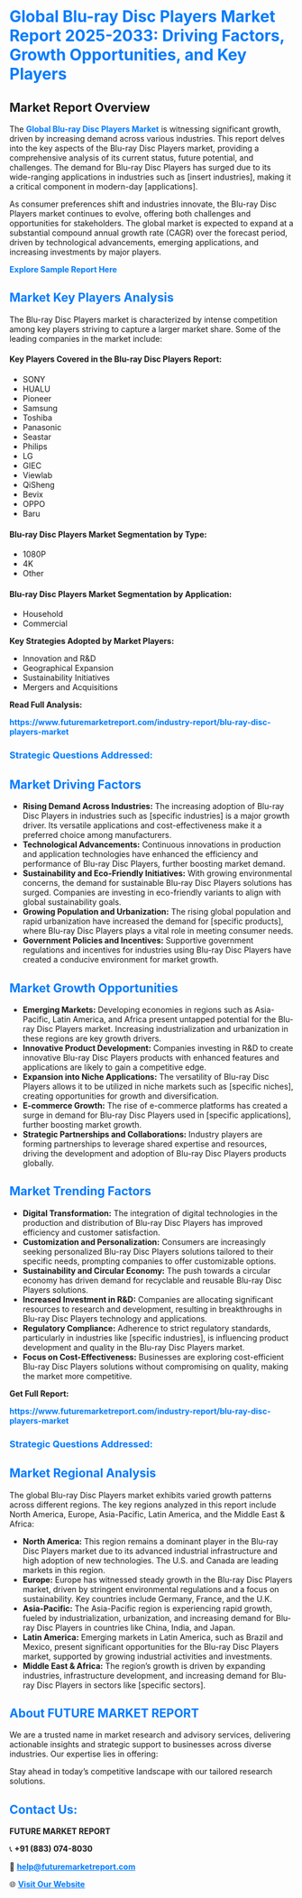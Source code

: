 <h1 style="color: #007BFF;">Global Blu-ray Disc Players Market Report 2025-2033: Driving Factors, Growth Opportunities, and Key Players</h1>

<section id="overview">
<h2>Market Report Overview</h2>
<p>The <a href="https://www.futuremarketreport.com/industry-report/blu-ray-disc-players-market" style="color: #007BFF; text-decoration: none;"><strong>Global Blu-ray Disc Players Market</strong></a> is witnessing significant growth, driven by increasing demand across various industries. This report delves into the key aspects of the Blu-ray Disc Players market, providing a comprehensive analysis of its current status, future potential, and challenges. The demand for Blu-ray Disc Players has surged due to its wide-ranging applications in industries such as [insert industries], making it a critical component in modern-day [applications].</p>
<p>As consumer preferences shift and industries innovate, the Blu-ray Disc Players market continues to evolve, offering both challenges and opportunities for stakeholders. The global market is expected to expand at a substantial compound annual growth rate (CAGR) over the forecast period, driven by technological advancements, emerging applications, and increasing investments by major players.</p>
</section>

<section id="overview">
<p><a href="https://www.futuremarketreport.com/request-sample/reportId=115085" style="color: #007BFF; text-decoration: none;"><strong>Explore Sample Report Here</strong></a></p>
</section>

<section id="key-players">
<h2 style="color: #007BFF;">Market Key Players Analysis</h2>
<p>The Blu-ray Disc Players market is characterized by intense competition among key players striving to capture a larger market share. Some of the leading companies in the market include:</p>
<h4>Key Players Covered in the Blu-ray Disc Players Report:</h4>
<ul><li>SONY</li><li>HUALU</li><li>Pioneer</li><li>Samsung</li><li>Toshiba</li><li>Panasonic</li><li>Seastar</li><li>Philips</li><li>LG</li><li>GIEC</li><li>Viewlab</li><li>QiSheng</li><li>Bevix</li><li>OPPO</li><li>Baru</li></ul>
<h4>Blu-ray Disc Players Market Segmentation by Type:</h4>
<ul><li>1080P</li><li>4K</li><li>Other</li></ul>

<h4>Blu-ray Disc Players Market Segmentation by Application:</h4>
<ul><li>Household</li><li>Commercial</li></ul>
<p><strong>Key Strategies Adopted by Market Players:</strong></p>
<ul>
<li>Innovation and R&D</li>
<li>Geographical Expansion</li>
<li>Sustainability Initiatives</li>
<li>Mergers and Acquisitions</li>
</ul>
</section>

<section>
<p><strong>Read Full Analysis: </strong></p><a href="https://www.futuremarketreport.com/industry-report/blu-ray-disc-players-market" style="color: #007BFF; text-decoration: none;"><strong>https://www.futuremarketreport.com/industry-report/blu-ray-disc-players-market</strong></a>
<h3 style="color: #007BFF;">Strategic Questions Addressed:</h3>
</section>

<section id="driving-factors">
<h2 style="color: #007BFF;">Market Driving Factors</h2>
<ul>
<li><strong>Rising Demand Across Industries:</strong> The increasing adoption of Blu-ray Disc Players in industries such as [specific industries] is a major growth driver. Its versatile applications and cost-effectiveness make it a preferred choice among manufacturers.</li>
<li><strong>Technological Advancements:</strong> Continuous innovations in production and application technologies have enhanced the efficiency and performance of Blu-ray Disc Players, further boosting market demand.</li>
<li><strong>Sustainability and Eco-Friendly Initiatives:</strong> With growing environmental concerns, the demand for sustainable Blu-ray Disc Players solutions has surged. Companies are investing in eco-friendly variants to align with global sustainability goals.</li>
<li><strong>Growing Population and Urbanization:</strong> The rising global population and rapid urbanization have increased the demand for [specific products], where Blu-ray Disc Players plays a vital role in meeting consumer needs.</li>
<li><strong>Government Policies and Incentives:</strong> Supportive government regulations and incentives for industries using Blu-ray Disc Players have created a conducive environment for market growth.</li>
</ul>
</section>

<section id="growth-opportunities">
<h2 style="color: #007BFF;">Market Growth Opportunities</h2>
<ul>
<li><strong>Emerging Markets:</strong> Developing economies in regions such as Asia-Pacific, Latin America, and Africa present untapped potential for the Blu-ray Disc Players market. Increasing industrialization and urbanization in these regions are key growth drivers.</li>
<li><strong>Innovative Product Development:</strong> Companies investing in R&D to create innovative Blu-ray Disc Players products with enhanced features and applications are likely to gain a competitive edge.</li>
<li><strong>Expansion into Niche Applications:</strong> The versatility of Blu-ray Disc Players allows it to be utilized in niche markets such as [specific niches], creating opportunities for growth and diversification.</li>
<li><strong>E-commerce Growth:</strong> The rise of e-commerce platforms has created a surge in demand for Blu-ray Disc Players used in [specific applications], further boosting market growth.</li>
<li><strong>Strategic Partnerships and Collaborations:</strong> Industry players are forming partnerships to leverage shared expertise and resources, driving the development and adoption of Blu-ray Disc Players products globally.</li>
</ul>
</section>

<section id="trending-factors">
<h2 style="color: #007BFF;">Market Trending Factors</h2>
<ul>
<li><strong>Digital Transformation:</strong> The integration of digital technologies in the production and distribution of Blu-ray Disc Players has improved efficiency and customer satisfaction.</li>
<li><strong>Customization and Personalization:</strong> Consumers are increasingly seeking personalized Blu-ray Disc Players solutions tailored to their specific needs, prompting companies to offer customizable options.</li>
<li><strong>Sustainability and Circular Economy:</strong> The push towards a circular economy has driven demand for recyclable and reusable Blu-ray Disc Players solutions.</li>
<li><strong>Increased Investment in R&D:</strong> Companies are allocating significant resources to research and development, resulting in breakthroughs in Blu-ray Disc Players technology and applications.</li>
<li><strong>Regulatory Compliance:</strong> Adherence to strict regulatory standards, particularly in industries like [specific industries], is influencing product development and quality in the Blu-ray Disc Players market.</li>
<li><strong>Focus on Cost-Effectiveness:</strong> Businesses are exploring cost-efficient Blu-ray Disc Players solutions without compromising on quality, making the market more competitive.</li>
</ul>
</section>

<section>
<p><strong>Get Full Report: </strong></p><a href="https://www.futuremarketreport.com/industry-report/blu-ray-disc-players-market" style="color: #007BFF; text-decoration: none;"><strong>https://www.futuremarketreport.com/industry-report/blu-ray-disc-players-market</strong></a>
<h3 style="color: #007BFF;">Strategic Questions Addressed:</h3>
</section>


<section id="regional-analysis">
<h2 style="color: #007BFF;">Market Regional Analysis</h2>
<p>The global Blu-ray Disc Players market exhibits varied growth patterns across different regions. The key regions analyzed in this report include North America, Europe, Asia-Pacific, Latin America, and the Middle East & Africa:</p>
<ul>
<li><strong>North America:</strong> This region remains a dominant player in the Blu-ray Disc Players market due to its advanced industrial infrastructure and high adoption of new technologies. The U.S. and Canada are leading markets in this region.</li>
<li><strong>Europe:</strong> Europe has witnessed steady growth in the Blu-ray Disc Players market, driven by stringent environmental regulations and a focus on sustainability. Key countries include Germany, France, and the U.K.</li>
<li><strong>Asia-Pacific:</strong> The Asia-Pacific region is experiencing rapid growth, fueled by industrialization, urbanization, and increasing demand for Blu-ray Disc Players in countries like China, India, and Japan.</li>
<li><strong>Latin America:</strong> Emerging markets in Latin America, such as Brazil and Mexico, present significant opportunities for the Blu-ray Disc Players market, supported by growing industrial activities and investments.</li>
<li><strong>Middle East & Africa:</strong> The region’s growth is driven by expanding industries, infrastructure development, and increasing demand for Blu-ray Disc Players in sectors like [specific sectors].</li>
</ul>
</section>

<footer>
<h2 style="color: #007BFF;">About FUTURE MARKET REPORT</h2>
<p>We are a trusted name in market research and advisory services, delivering actionable insights and strategic support to businesses across diverse industries. Our expertise lies in offering:</p>

<p>Stay ahead in today’s competitive landscape with our tailored research solutions.</p>

<h2 style="color: #007BFF;">Contact Us:</h2>
<p><strong>FUTURE MARKET REPORT</strong></p>
<p>📞 <strong>+91 (883) 074-8030</strong></p>
<p>📧 <strong><a href="mailto:help@futuremarketreport.com" style="color: #007BFF;">help@futuremarketreport.com</a></strong></p>
<p>🌐 <strong><a href="https://www.futuremarketreport.com/" style="color: #007BFF;">Visit Our Website</a></strong></p>
</footer>